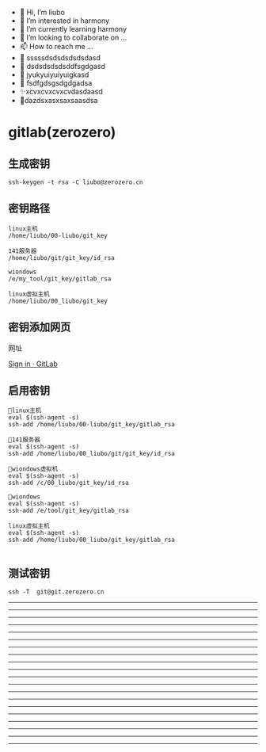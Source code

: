 - 👋 Hi, I’m liubo
- 👀 I’m interested in harmony
- 🌱 I’m currently learning harmony
- 💞️ I’m looking to collaborate on ...
- 📫 How to reach me ...
- 📇 sssssdsdsdsdsdsdasd
- 🎃 dsdsdsdsdsddfsgdgasd
- 🍺 jyukyuiyuiyuigkasd
- 🍥 fsdfgdsgsdgdgadsa
- ✨xcvxcvxcvxcvdasdaasd
- 🍰dazdsxasxsaxsaasdsa

# gitlab(zerozero)

## 生成密钥

```shell=
ssh-keygen -t rsa -C liubo@zerozero.cn
```

## 密钥路径

```
linux主机
/home/liubo/00-liubo/git_key

141服务器
/home/liubo/git/git_key/id_rsa

wiondows
/e/my_tool/git_key/gitlab_rsa

linux虚拟主机
/home/liubo/00_liubo/git_key

```

## 密钥添加网页

网址

[Sign in · GitLab](https://git.zerozero.cn/profile/keys)

## 启用密钥

```shell
👋linux主机
eval $(ssh-agent -s)
ssh-add /home/liubo/00-liubo/git_key/gitlab_rsa

👋141服务器
eval $(ssh-agent -s)
ssh-add /home/liubo/00_liubo/git/git_key/id_rsa

👋wiondows虚拟机
eval $(ssh-agent -s)
ssh-add /c/00_liubo/git_key/id_rsa

👋wiondows
eval $(ssh-agent -s)
ssh-add /e/tool/git_key/gitlab_rsa

linux虚拟主机
eval $(ssh-agent -s)
ssh-add /home/liubo/00_liubo/git_key/gitlab_rsa


```

## 测试密钥

```shell
ssh -T  git@git.zerozero.cn
```

---

---

---

---

---

---

---

---

---

---

---

---

---

---

---

---

---

---

---

---
